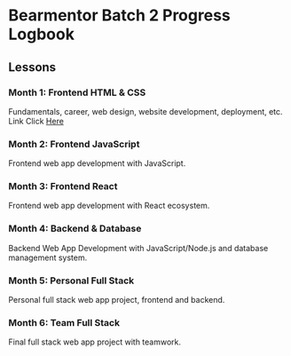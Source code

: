 # Bearmentor Batch 2 Progress Logbook

## Lessons
### Month 1: Frontend HTML & CSS
Fundamentals, career, web design, website development, deployment, etc.<br>
Link Click [Here](https://github.com/navi-0115/bearmentor-logbook-navi/tree/main/month-1)

### Month 2: Frontend JavaScript
Frontend web app development with JavaScript.

### Month 3: Frontend React
Frontend web app development with React ecosystem.

### Month 4: Backend & Database
Backend Web App Development with JavaScript/Node.js and database management system.

### Month 5: Personal Full Stack
Personal full stack web app project, frontend and backend.

### Month 6: Team Full Stack
Final full stack web app project with teamwork.